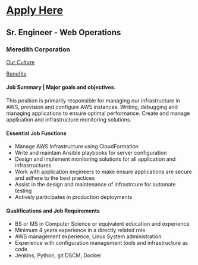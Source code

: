 # [Apply Here](https://meredith.wd5.myworkdayjobs.com/en-US/EXT/job/Iowa-Des-Moines/Sr-Engineer---Web-Operations_JR04903)

## Sr. Engineer - Web Operations
### Meredith Corporation


[Our Culture](http://www.meredith.com/careers/culture)

[Benefits](http://www.meredith.com/careers/benefits)

#### Job Summary | Major goals and objectives.
This position is primarily responsible for managing our infrastructure in AWS, provision and configure AWS instances.  Writing, debugging and managing applications to ensure optimal performance.  Create and manage application and infrastructure monitoring solutions.

#### Essential Job Functions

  - Manage AWS Infrastructure using CloudFormation
  - Write and maintain Ansible playbooks for server configuration
  - Design and implement monitoring solutions for all application and infrastructures
  - Work with application engineers to make ensure applications are secure and adhere to the best practices
  - Assist in the design and maintenance of infrastrcure for automate testing
  - Actively participates in production deployments

####  Qualifications and Job Requirements

  - BS or MS in Computer Science or equivalent education and experience
  - Minimum 4 years experience in a directly related role
  - AWS management experience, Linux System administration
  - Experience with configuration management tools and infrastructure as code
  - Jenkins, Python, git DSCM, Docker

